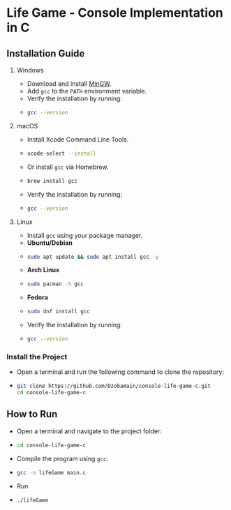 # Life Game - Console Implementation in C

## Installation Guide

1. Windows
    + Download and install [MinGW](https://www.mingw-w64.org/downloads/).
    + Add `gcc` to the `PATH` environment variable.
    + Verify the installation by running:
    + ```sh 
      gcc --version
      ```
1. macOS
   + Install Xcode Command Line Tools.  
   + ```sh
     xcode-select --install
     ```
   + Or install `gcc` via Homebrew.  
   + ```sh
     brew install gcc
     ```
   + Verify the installation by running:  
   + ```sh
     gcc --version
     ```

2. Linux
   + Install `gcc` using your package manager.  
   + **Ubuntu/Debian**  
   + ```sh
     sudo apt update && sudo apt install gcc -y
     ```
   + **Arch Linux**  
   + ```sh
     sudo pacman -S gcc
     ```
   + **Fedora**  
   + ```sh
     sudo dnf install gcc
     ```
   + Verify the installation by running:  
   + ```sh
     gcc --version
     ```

### Install the Project

   + Open a terminal and run the following command to clone the repository:
   + ```sh
     git clone https://github.com/Dzobamain/console-life-game-c.git
     cd console-life-game-c
     ```

## How to Run

   + Open a terminal and navigate to the project folder:
   + ```sh
     cd console-life-game-c
     ```
   + Compile the program using `gcc`:
   + ```sh
     gcc -o lifeGame main.c
     ```
   + Run
   + ```sh 
     ./lifeGame
     ```

    